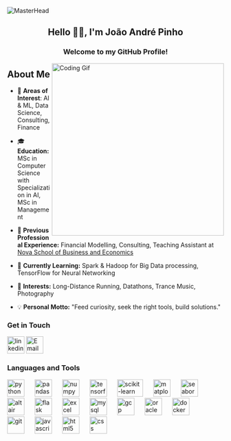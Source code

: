 ![MasterHead](https://user-images.githubusercontent.com/114337279/235454537-d82843e4-3a0a-4f95-8849-1ce1bc4f4635.jpg)
<h2 align="center">Hello ✋🏼, I'm João André Pinho</h1>
<h3 align="center">Welcome to my GitHub Profile!</h3>
<img align="right" alt="Coding Gif" width="400" src="https://media.giphy.com/media/v1.Y2lkPTc5MGI3NjExYjRlZTEwYjA0NDZlZjRiZTMzZjliYzllNDE5ZGMzMjFiNDJkNDE5MyZlcD12MV9pbnRlcm5hbF9naWZzX2dpZklkJmN0PWc/eljCVpMrhepUSgZaVP/giphy-downsized-large.gif">
 
## About Me
- 🧪 **Areas of Interest**: AI & ML, Data Science, Consulting, Finance

- 🎓 **Education:** MSc in Computer Science with Specialization in AI, MSc in Management

- 💼 **Previous Professional Experience:** Financial Modelling, Consulting, Teaching Assistant at [Nova School of Business and Economics](https://www.novasbe.unl.pt/en/)

- 🧠 **Currently Learning:** Spark & Hadoop for Big Data processing, TensorFlow for Neural Networking

- 🗻 **Interests:** Long-Distance Running, Datathons, Trance Music, Photography

- 💡 **Personal Motto:** "Feed curiosity, seek the right tools, build solutions."

<h3 align="left">Get in Touch</h3>
<p align="left">
<a href="https://linkedin.com/in/joaoapinho" target="_blank"><img align="center" src="https://user-images.githubusercontent.com/114337279/235481139-72ec890b-6b3b-4de6-8762-3b450db376b0.png" alt="linkedin" height="40" width="40" /></a>
<a href="mailto:joaoapinho@outlook.com?subject=Hello%20from%20your%20GitHub%20profile" target="_blank"><img align="center" src="https://user-images.githubusercontent.com/114337279/235480895-c422fd42-e1ae-45f9-8dbd-d44b09f6068a.png" alt="Email" height="40" width="40" /></a>

<h3 align="left">Languages and Tools</h3>
<p align="left"> 
<a href="https://www.python.org/" target="_blank" rel="noreferrer"><img src="https://cdn.jsdelivr.net/gh/devicons/devicon/icons/python/python-original.svg" alt="python" width="40" height="40" style="margin-right:20px"/></a> 
<a href="https://pandas.pydata.org/" target="_blank" rel="noreferrer"><img src="https://cdn.jsdelivr.net/gh/devicons/devicon/icons/pandas/pandas-original-wordmark.svg" alt="pandas" width="40" height="40" style="margin-right:20px"/></a> 
<a href="https://numpy.org/" target="_blank" rel="noreferrer"><img src="https://cdn.jsdelivr.net/gh/devicons/devicon/icons/numpy/numpy-original.svg" alt="numpy" width="40" height="40" style="margin-right:20px"/></a> 
<a href="https://www.tensorflow.org/" target="_blank" rel="noreferrer"><img src="https://www.vectorlogo.zone/logos/tensorflow/tensorflow-icon.svg" alt="tensorflow" width="40" height="40" style="margin-right:20px"/></a> 
<a href="https://scikit-learn.org/stable/" target="_blank" rel="noreferrer"><img src="https://upload.wikimedia.org/wikipedia/commons/0/05/Scikit_learn_logo_small.svg" alt="scikit-learn" width="60" height="40" style="margin-right:20px"/></a> 
<a href="https://matplotlib.org/" target="_blank" rel="noreferrer"><img src="https://upload.wikimedia.org/wikipedia/commons/0/01/Created_with_Matplotlib-logo.svg" alt="matplotlib" width="40" height="40" style="margin-right:20px"/></a> 
<a href="https://seaborn.pydata.org/" target="_blank" rel="noreferrer"><img src="https://seaborn.pydata.org/_images/logo-mark-lightbg.svg" alt="seaborn" width="40" height="40" style="margin-right:20px"/></a>
<a href="https://altair-viz.github.io/" target="_blank" rel="noreferrer"><img src="https://altair-viz.github.io/_static/altair-logo-light.png" alt="altair" width="40" height="40" style="margin-right:20px"/></a>
<a href="https://flask.palletsprojects.com/en/2.3.x/" target="_blank" rel="noreferrer"><img src="https://cdn.jsdelivr.net/gh/devicons/devicon/icons/flask/flask-original-wordmark.svg" alt="flask" width="40" height="40" style="margin-right:20px"/></a>
<a href="https://www.microsoft.com/en-us/microsoft-365/excel" target="_blank" rel="noreferrer"><img src="https://upload.wikimedia.org/wikipedia/commons/3/34/Microsoft_Office_Excel_%282019%E2%80%93present%29.svg" alt="excel" width="40" height="40" style="margin-right:20px"/></a>
<a href="https://www.mysql.com/" target="_blank" rel="noreferrer"><img src="https://cdn.jsdelivr.net/gh/devicons/devicon/icons/mysql/mysql-original-wordmark.svg" alt="mysql" width="40" height="40" style="margin-right:20px"/></a>
<a href="https://cloud.google.com/" target="_blank" rel="noreferrer"><img src="https://cdn.jsdelivr.net/gh/devicons/devicon/icons/googlecloud/googlecloud-original.svg" alt="gcp" width="40" height="40" style="margin-right:20px"/></a>
<a href="https://www.oracle.com/cloud/" target="_blank" rel="noreferrer"><img src="https://cdn.jsdelivr.net/gh/devicons/devicon/icons/oracle/oracle-original.svg" alt="oracle" width="40" height="40" style="margin-right:20px"/></a>
<a href="https://www.docker.com/" target="_blank" rel="noreferrer"><img src="https://cdn.jsdelivr.net/gh/devicons/devicon/icons/docker/docker-original-wordmark.svg" alt="docker" width="40" height="40" style="margin-right:20px"/></a>
<a href="https://git-scm.com/" target="_blank" rel="noreferrer"><img src="https://cdn.jsdelivr.net/gh/devicons/devicon/icons/git/git-original-wordmark.svg" alt="git" width="40" height="40" style="margin-right:20px"/></a>
<a href="https://cdn.jsdelivr.net/gh/devicons/devicon/icons/javascript/javascript-original.svg" target="_blank" rel="noreferrer"><img src="https://cdn.jsdelivr.net/gh/devicons/devicon/icons/javascript/javascript-original.svg" alt="javascript" width="40" height="40" style="margin-right:20px"/></a>
<a href="https://cdn.jsdelivr.net/gh/devicons/devicon/icons/html5/html5-original-wordmark.svg" target="_blank" rel="noreferrer"><img src="https://cdn.jsdelivr.net/gh/devicons/devicon/icons/html5/html5-original-wordmark.svg" alt="html5" width="40" height="40" style="margin-right:20px"/></a>
<a href="https://cdn.jsdelivr.net/gh/devicons/devicon/icons/css3/css3-original-wordmark.svg" target="_blank" rel="noreferrer"><img src="https://cdn.jsdelivr.net/gh/devicons/devicon/icons/css3/css3-original-wordmark.svg" alt="css" width="40" height="40" style="margin-right:20px"/></a>
</p>

